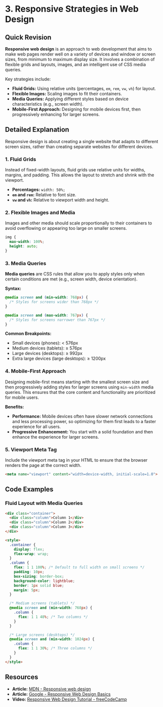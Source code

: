 
# 3. Responsive Strategies in Web Design

## Quick Revision

**Responsive web design** is an approach to web development that aims to make web pages render well on a variety of devices and window or screen sizes, from minimum to maximum display size. It involves a combination of flexible grids and layouts, images, and an intelligent use of CSS media queries.

Key strategies include:

*   **Fluid Grids:** Using relative units (percentages, `em`, `rem`, `vw`, `vh`) for layout.
*   **Flexible Images:** Scaling images to fit their containers.
*   **Media Queries:** Applying different styles based on device characteristics (e.g., screen width).
*   **Mobile-First Approach:** Designing for mobile devices first, then progressively enhancing for larger screens.

## Detailed Explanation

Responsive design is about creating a single website that adapts to different screen sizes, rather than creating separate websites for different devices.

### 1. Fluid Grids

Instead of fixed-width layouts, fluid grids use relative units for widths, margins, and padding. This allows the layout to stretch and shrink with the viewport.

*   **Percentages:** `width: 50%;`
*   **`em` and `rem`:** Relative to font size.
*   **`vw` and `vh`:** Relative to viewport width and height.

### 2. Flexible Images and Media

Images and other media should scale proportionally to their containers to avoid overflowing or appearing too large on smaller screens.

```css
img {
  max-width: 100%;
  height: auto;
}
```

### 3. Media Queries

**Media queries** are CSS rules that allow you to apply styles only when certain conditions are met (e.g., screen width, device orientation).

**Syntax:**

```css
@media screen and (min-width: 768px) {
  /* Styles for screens wider than 768px */
}

@media screen and (max-width: 767px) {
  /* Styles for screens narrower than 767px */
}
```

**Common Breakpoints:**

*   Small devices (phones): < 576px
*   Medium devices (tablets): ≥ 576px
*   Large devices (desktops): ≥ 992px
*   Extra large devices (large desktops): ≥ 1200px

### 4. Mobile-First Approach

Designing mobile-first means starting with the smallest screen size and then progressively adding styles for larger screens using `min-width` media queries. This ensures that the core content and functionality are prioritized for mobile users.

**Benefits:**

*   **Performance:** Mobile devices often have slower network connections and less processing power, so optimizing for them first leads to a faster experience for all users.
*   **Progressive Enhancement:** You start with a solid foundation and then enhance the experience for larger screens.

### 5. Viewport Meta Tag

Include the viewport meta tag in your HTML to ensure that the browser renders the page at the correct width.

```html
<meta name="viewport" content="width=device-width, initial-scale=1.0">
```

## Code Examples

### Fluid Layout with Media Queries

```html
<div class="container">
  <div class="column">Column 1</div>
  <div class="column">Column 2</div>
  <div class="column">Column 3</div>
</div>

<style>
  .container {
    display: flex;
    flex-wrap: wrap;
  }
  .column {
    flex: 1 1 100%; /* Default to full width on small screens */
    padding: 10px;
    box-sizing: border-box;
    background-color: lightblue;
    border: 1px solid blue;
    margin: 5px;
  }

  /* Medium screens (tablets) */
  @media screen and (min-width: 768px) {
    .column {
      flex: 1 1 48%; /* Two columns */
    }
  }

  /* Large screens (desktops) */
  @media screen and (min-width: 1024px) {
    .column {
      flex: 1 1 30%; /* Three columns */
    }
  }
</style>
```

## Resources

*   **Article:** [MDN - Responsive web design](https://developer.mozilla.org/en-US/docs/Web/CSS/Responsive_web_design)
*   **Article:** [Google - Responsive Web Design Basics](https://developers.google.com/web/fundamentals/design-and-ux/responsive/)
*   **Video:** [Responsive Web Design Tutorial - freeCodeCamp](https://www.youtube.com/watch?v=pB0a_j_0_0Q)

